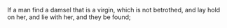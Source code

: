 If a man find a damsel that is a virgin, which is not betrothed, and lay hold on her, and lie with her, and they be found;
